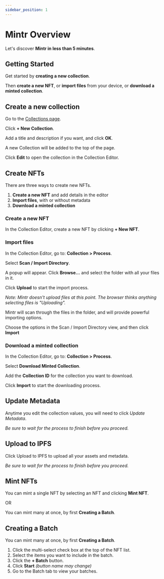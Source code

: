 ```yaml
---
sidebar_position: 1
---
```


# Mintr Overview
Let's discover **Mintr in less than 5 minutes**.

## Getting Started
Get started by **creating a new collection**.

Then **create a new NFT**, or **import files** from your device, or **download a minted collection**.

## Create a new collection
Go to the [Collections page](https://mintr.nftr.pro/collections/).


Click **+ New Collection**. 

Add a title and description if you want, and click **OK**.

A new Collection will be added to the top of the page.

Click **Edit** to open the collection in the Collection Editor.


## Create NFTs
There are three ways to create new NFTs.
1. **Create a new NFT** and add details in the editor
2. **Import files**, with or without metadata
3. **Download a minted collection**


### Create a new NFT
In the Collection Editor, create a new NFT by clicking **+ New NFT**.


### Import files

In the Collection Editor, go to: **Collection > Process**.

Select **Scan / Import Directory**.

A popup will appear. Click **Browse...** and select the folder with all your files in it.

Click **Upload** to start the import process. 

*Note: Mintr doesn't upload files at this point. The browser thinks anything selecting files is "Uploading".*

Mintr will scan through the files in the folder, and will provide powerful importing options.

Choose the options in the Scan / Import Directory view, and then click **Import** 


### Download a minted collection

In the Collection Editor, go to: **Collection > Process**.

Select **Download Minted Collection**.

Add the **Collection ID** for the collection you want to download.

Click **Import** to start the downloading process.


## Update Metadata

Anytime you edit the collection values, you will need to click *Update Metadata*. 

*Be sure to wait for the process to finish before you proceed.*


## Upload to IPFS

Click Upload to IPFS to upload all your assets and metadata.

*Be sure to wait for the process to finish before you proceed.*


## Mint NFTs

You can mint a single NFT by selecting an NFT and clicking **Mint NFT**.

OR

You can mint many at once, by first **Creating a Batch**.


## Creating a Batch
You can mint many at once, by first **Creating a Batch**.
1. Click the multi-select check box at the top of the NFT list.
2. Select the items you want to include in the batch.
3. Click the **+ Batch** button.
4. Click **Start** *(button name may change)*
5. Go to the Batch tab to view your batches.

